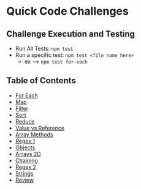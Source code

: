 # Quick Code Challenges

## Challenge Execution and Testing

- Run All Tests: `npm test`
- Run a specific test: `npm test <file name here>`
  - ex --> `npm test for-each`

## Table of Contents

- [For Each](./for-each/README.md)
- [Map](./map/README.md)
- [Filter](./filter/README.md)
- [Sort](./sort/README.md)
- [Reduce](./reduce/README.md)
- [Value vs Reference](./value-vs-reference/README.md)
- [Array Methods](./array-methods/README.md)
- [Regex 1](./regex-1/README.md)
- [Objects](./objects/README.md)
- [Arrays 2D](./arrays-2d/README.md)
- [Chaining](./chaining/README.md)
- [Regex 2](./regex-2/README.md)
- [Strings](./strings/README.md)
- [Review](./review/README.md)
